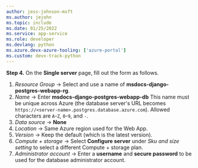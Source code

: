 ```yaml
---
author: jess-johnson-msft
ms.author: jejohn
ms.topic: include
ms.date: 01/25/2022
ms.service: app-service
ms.role: developer
ms.devlang: python
ms.azure.devx-azure-tooling: ['azure-portal']
ms.custom: devx-track-python
---
```


**Step 4.** On the **Single server** page, fill out the form as follows.

1. *Resource Group* &rarr; Select and use a name of **msdocs-django-postgres-webapp-rg**.
1. *Name* &rarr; Enter **msdocs-django-postgres-webapp-db** This name must be unique across Azure (the database server's URL becomes `https://<server-name>.postgres.database.azure.com`). Allowed characters are `A`-`Z`, `0`-`9`, and `-`.
1. *Data source* &rarr; **None**
1. *Location* &rarr; Same Azure region used for the Web App.
1. *Version* &rarr; Keep the default (which is the latest version).
1. *Compute + storage* &rarr; Select **Configure server** under *Sku and size setting* to select a different Compute + storage plan.
1. *Administrator account* &rarr; Enter a **username** and **secure password** to be used for the database administrator account.
